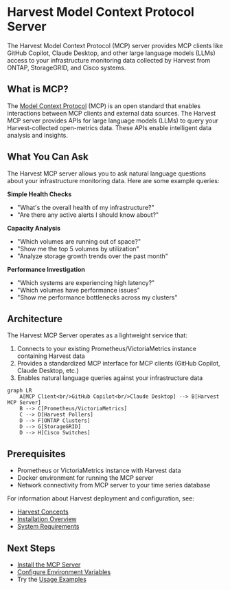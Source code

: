# Harvest Model Context Protocol Server

The Harvest Model Context Protocol (MCP) server provides MCP clients like GitHub Copilot, Claude Desktop, and other large language models (LLMs) access to your infrastructure monitoring data collected by Harvest from ONTAP, StorageGRID, and Cisco systems.

## What is MCP?

The [Model Context Protocol](https://modelcontextprotocol.io/docs/getting-started/intro) (MCP) is an open standard that enables interactions between MCP clients and external data sources.
The Harvest MCP server provides APIs for large language models (LLMs) to query your Harvest-collected open-metrics data. These APIs enable intelligent data analysis and insights.

## What You Can Ask

The Harvest MCP server allows you to ask natural language questions about your infrastructure monitoring data. Here are some example queries:

**Simple Health Checks**

- "What's the overall health of my infrastructure?"
- "Are there any active alerts I should know about?"

**Capacity Analysis**

- "Which volumes are running out of space?"
- "Show me the top 5 volumes by utilization"
- "Analyze storage growth trends over the past month"

**Performance Investigation**

- "Which systems are experiencing high latency?"
- "Which volumes have performance issues"
- "Show me performance bottlenecks across my clusters"

## Architecture

The Harvest MCP Server operates as a lightweight service that:

1. Connects to your existing Prometheus/VictoriaMetrics instance containing Harvest data
2. Provides a standardized MCP interface for MCP clients (GitHub Copilot, Claude Desktop, etc.)
3. Enables natural language queries against your infrastructure data

```mermaid
graph LR
    A[MCP Client<br/>GitHub Copilot<br/>Claude Desktop] --> B[Harvest MCP Server]
    B --> C[Prometheus/VictoriaMetrics]
    C --> D[Harvest Pollers]
    D --> F[ONTAP Clusters]
    D --> G[StorageGRID]  
    D --> H[Cisco Switches]
```

## Prerequisites

- Prometheus or VictoriaMetrics instance with Harvest data
- Docker environment for running the MCP server
- Network connectivity from MCP server to your time series database

For information about Harvest deployment and configuration, see:

- [Harvest Concepts](../concepts.md)
- [Installation Overview](../install/overview.md)
- [System Requirements](../system-requirements.md)

## Next Steps

- [Install the MCP Server](installation.md)
- [Configure Environment Variables](configuration.md)
- Try the [Usage Examples](examples.md)
